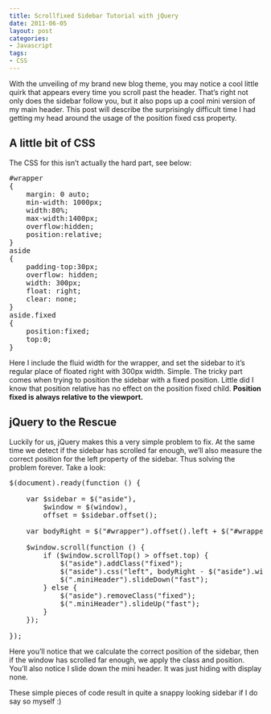 ```yaml
---
title: Scrollfixed Sidebar Tutorial with jQuery
date: 2011-06-05
layout: post
categories:
- Javascript
tags:
- CSS
---
```


<p>With the unveiling of my brand new blog theme, you may notice a cool little quirk that appears every time you scroll past the header. That’s right not only does the sidebar follow you, but it also pops up a cool mini version of my main header. This post will describe the surprisingly difficult time I had getting my head around the usage of the position fixed css property.</p>  <h2>A little bit of CSS</h2>  <p>The CSS for this isn’t actually the hard part, see below:</p>  <pre class="brush: css; ruler: true;">#wrapper
{
    margin: 0 auto;
    min-width: 1000px;
    width:80%;
    max-width:1400px;
    overflow:hidden;
    position:relative;
}
aside 
{
    padding-top:30px;
    overflow: hidden;
    width: 300px;
    float: right;
    clear: none;
}
aside.fixed
{
    position:fixed;
    top:0;
}</pre>

<p>Here I include the fluid width for the wrapper, and set the sidebar to it’s regular place of floated right with 300px width. Simple. The tricky part comes when trying to position the sidebar with a fixed position. Little did I know that position relative has no effect on the position fixed child. <strong>Position fixed is always relative to the viewport.</strong></p>

<h2>jQuery to the Rescue</h2>

<p>Luckily for us, jQuery makes this a very simple problem to fix. At the same time we detect if the sidebar has scrolled far enough, we’ll also measure the correct position for the left property of the sidebar. Thus solving the problem forever. Take a look:</p>

<pre class="brush: javascript; ruler: true;">$(document).ready(function () {

    var $sidebar = $(&quot;aside&quot;),
        $window = $(window),
        offset = $sidebar.offset();

    var bodyRight = $(&quot;#wrapper&quot;).offset().left + $(&quot;#wrapper&quot;).width();

    $window.scroll(function () {
        if ($window.scrollTop() &gt; offset.top) {
            $(&quot;aside&quot;).addClass(&quot;fixed&quot;);
            $(&quot;aside&quot;).css(&quot;left&quot;, bodyRight - $(&quot;aside&quot;).width());
            $(&quot;.miniHeader&quot;).slideDown(&quot;fast&quot;);
        } else {
            $(&quot;aside&quot;).removeClass(&quot;fixed&quot;);
            $(&quot;.miniHeader&quot;).slideUp(&quot;fast&quot;);
        }
    });

});</pre>

<p>Here you’ll notice that we calculate the correct position of the sidebar, then if the window has scrolled far enough, we apply the class and position. You’ll also notice I slide down the mini header. It was just hiding with display none.</p>

<p>These simple pieces of code result in quite a snappy looking sidebar if I do say so myself :)</p>